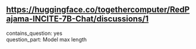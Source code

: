 ## https://huggingface.co/togethercomputer/RedPajama-INCITE-7B-Chat/discussions/1

contains_question: yes  
question_part: Model max length